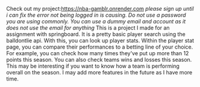 Check out my project:https://nba-gamblr.onrender.com
*please sign up until i can fix the error not being logged in is causing. Do not use a password you are using commonly. You can use a dummy email and account as it does not use the email for anything*
This is a project I made for an assignment with springboard. It is a pretty basic player search using the balldontlie api. With this, you can look up player stats. Within the player stat page, you can compare their performances to a betting line of your choice. For example, you can check how many times they've put up more than 12 points this season. You can also check teams wins and losses this season. This may be interesting if you want to know how a team is performing overall on the season. I may add more features in the future as I have more time. 
